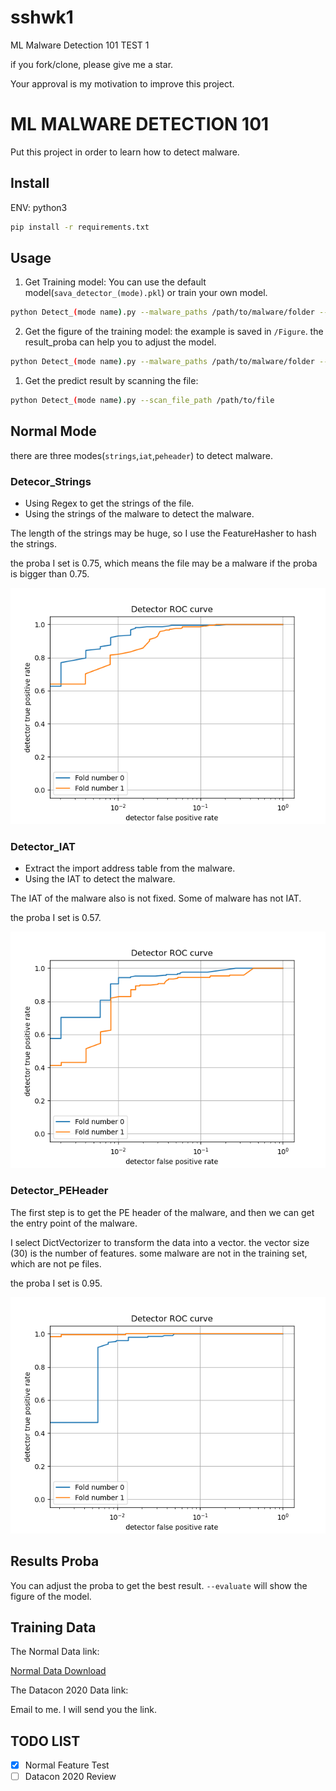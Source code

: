 # sshwk1
ML Malware Detection 101 TEST 1



if you fork/clone, please give me a star.

Your approval is my motivation to improve this project.

# ML MALWARE DETECTION 101

Put this project in order to learn how to detect malware.
## Install

ENV: python3

```bash
pip install -r requirements.txt
```

## Usage

1. Get Training model:
You can use the default model(`sava_detector_(mode).pkl`) or train your own model.
```bash
python Detect_(mode name).py --malware_paths /path/to/malware/folder --benignware_paths /path/to/benignware/folder
```
2. Get the figure of the training model:
the example is saved in `/Figure`.
the result_proba can help you to adjust the model.
```bash
python Detect_(mode name).py --malware_paths /path/to/malware/folder --benignware_paths /path/to/benignware/folder --evaluate
```
1. Get the predict result by scanning the file:
```bash
python Detect_(mode name).py --scan_file_path /path/to/file
```

## Normal Mode

there are three modes(`strings`,`iat`,`peheader`) to detect malware.

### Detecor_Strings

- Using Regex to get the strings of the file.
- Using the strings of the malware to detect the malware.

The length of the strings may be huge, so I use the FeatureHasher to hash the strings.

the proba I set is 0.75, which means the file may be a malware if the proba is bigger than 0.75.

![](Figure/feature_strings.png)
### Detector_IAT
  - Extract the import address table from the malware.
  - Using the IAT to detect the malware.

The IAT of the malware also is not fixed.
Some of malware has not IAT.

the proba I set is 0.57.

![](Figure/feature_iat.png)
### Detector_PEHeader

The first step is to get the PE header of the malware,
and then we can get the entry point of the malware.

I select DictVectorizer to transform the data into a vector.
the vector size (30) is the number of features.
some malware are not in the training set, which are not pe files.

the proba I set is 0.95.

![](Figure/feature_peheader.png)


## Results Proba
You can adjust the proba to get the best result.
`--evaluate` will show the figure of the model.


## Training Data
The Normal Data link:

[Normal Data Download](http://lemonoil.top:5333/s/plozwt)

The Datacon 2020 Data link:

Email to me. I will send you the link.

## TODO LIST 

- [x] Normal  Feature Test
- [ ] Datacon 2020 Review
